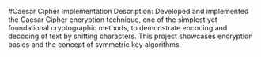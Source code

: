 #Caesar Cipher Implementation
Description: Developed and implemented the Caesar Cipher encryption technique, one of the simplest yet foundational cryptographic methods, to demonstrate encoding and decoding of text by shifting characters. This project showcases encryption basics and the concept of symmetric key algorithms.
